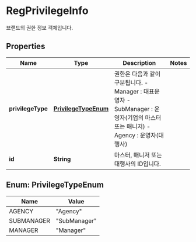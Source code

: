 

# RegPrivilegeInfo

브랜드의 권한 정보 객체입니다. 

## Properties

| Name | Type | Description | Notes |
|------------ | ------------- | ------------- | -------------|
|**privilegeType** | [**PrivilegeTypeEnum**](#PrivilegeTypeEnum) | 권한은 다음과 같이 구분됩니다.      - Manager : 대표운영자     - SubManager : 운영자(기업의 마스터 또는 매니저)   - Agency : 운영자(대행사)  |  |
|**id** | **String** | 마스터, 매니저 또는 대행사의 ID입니다.  |  |



## Enum: PrivilegeTypeEnum

| Name | Value |
|---- | -----|
| AGENCY | &quot;Agency&quot; |
| SUBMANAGER | &quot;SubManager&quot; |
| MANAGER | &quot;Manager&quot; |



